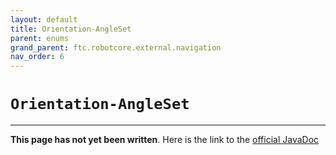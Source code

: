 ```yaml
---
layout: default
title: Orientation-AngleSet
parent: enums
grand_parent: ftc.robotcore.external.navigation
nav_order: 6
---
```

# `Orientation-AngleSet`
---
**This page has not yet been written**. Here is the link to the [official JavaDoc](https://ftctechnh.github.io/ftc_app/doc/javadoc/org/firstinspires/ftc/robotcore/external/navigation/Orientation.AngleSet.html)
        